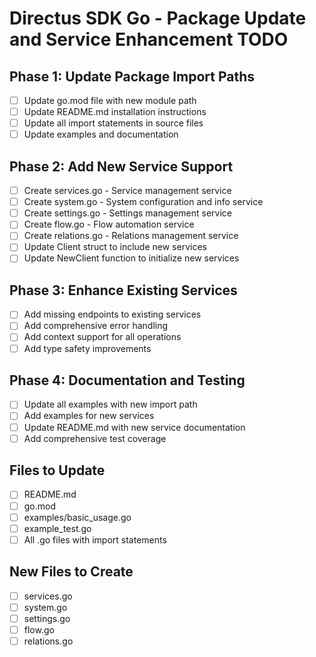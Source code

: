 # Directus SDK Go - Package Update and Service Enhancement TODO

## Phase 1: Update Package Import Paths
- [ ] Update go.mod file with new module path
- [ ] Update README.md installation instructions
- [ ] Update all import statements in source files
- [ ] Update examples and documentation

## Phase 2: Add New Service Support
- [ ] Create services.go - Service management service
- [ ] Create system.go - System configuration and info service
- [ ] Create settings.go - Settings management service
- [ ] Create flow.go - Flow automation service
- [ ] Create relations.go - Relations management service
- [ ] Update Client struct to include new services
- [ ] Update NewClient function to initialize new services

## Phase 3: Enhance Existing Services
- [ ] Add missing endpoints to existing services
- [ ] Add comprehensive error handling
- [ ] Add context support for all operations
- [ ] Add type safety improvements

## Phase 4: Documentation and Testing
- [ ] Update all examples with new import path
- [ ] Add examples for new services
- [ ] Update README.md with new service documentation
- [ ] Add comprehensive test coverage

## Files to Update
- [ ] README.md
- [ ] go.mod
- [ ] examples/basic_usage.go
- [ ] example_test.go
- [ ] All .go files with import statements

## New Files to Create
- [ ] services.go
- [ ] system.go
- [ ] settings.go
- [ ] flow.go
- [ ] relations.go
